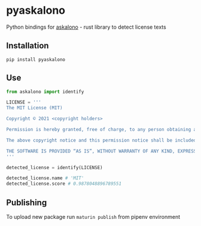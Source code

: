 # pyaskalono

Python bindings for [askalono](https://github.com/jpeddicord/askalono) - rust library to detect license texts

## Installation

```
pip install pyaskalono
```

## Use

```python
from askalono import identify

LICENSE = '''
The MIT License (MIT)

Copyright © 2021 <copyright holders>

Permission is hereby granted, free of charge, to any person obtaining a copy of this software and associated documentation files (the “Software”), to deal in the Software without restriction, including without limitation the rights to use, copy, modify, merge, publish, distribute, sublicense, and/or sell copies of the Software, and to permit persons to whom the Software is furnished to do so, subject to the following conditions:

The above copyright notice and this permission notice shall be included in all copies or substantial portions of the Software.

THE SOFTWARE IS PROVIDED “AS IS”, WITHOUT WARRANTY OF ANY KIND, EXPRESS OR IMPLIED, INCLUDING BUT NOT LIMITED TO THE WARRANTIES OF MERCHANTABILITY, FITNESS FOR A PARTICULAR PURPOSE AND NONINFRINGEMENT. IN NO EVENT SHALL THE AUTHORS OR COPYRIGHT HOLDERS BE LIABLE FOR ANY CLAIM, DAMAGES OR OTHER LIABILITY, WHETHER IN AN ACTION OF CONTRACT, TORT OR OTHERWISE, ARISING FROM, OUT OF OR IN CONNECTION WITH THE SOFTWARE OR THE USE OR OTHER DEALINGS IN THE SOFTWARE.
'''

detected_license = identify(LICENSE)

detected_license.name # 'MIT'
detected_license.score # 0.9878048896789551
```

## Publishing

To upload new package run `maturin publish` from pipenv environment
